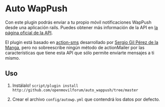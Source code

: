 Auto WapPush
============

Con este plugin podrás enviar a tu propio móvil notificaciones WapPush desde una aplicación rails. Puedes obtener más información de la API en [la página oficial de la API](http://open.movilforum.com/?q=node/425).

El plugin está basado en [action-sms](http://action-sms.googlecode.com/) desarrollado por [Sergio Gil Pérez de la Manga](http://github.com/porras), pero no sobreescribe ningún método de actionMailer por las características que tiene esta API que sólo permite enviarte mensajes a ti mismo.


Uso
---

  1. Instálalo!
    `script/plugin install http://github.com/openmovilforum/auto_wappush/tree/master`
    
  2. Crear el archivo `config/autowp.yml` que contendrá los datos por defecto.

